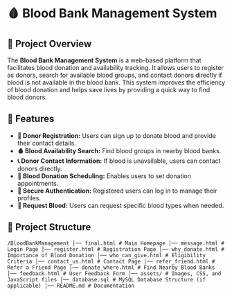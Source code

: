 # 🩸 Blood Bank Management System

## 📌 Project Overview
The **Blood Bank Management System** is a web-based platform that facilitates blood donation and availability tracking. It allows users to register as donors, search for available blood groups, and contact donors directly if blood is not available in the blood bank. This system improves the efficiency of blood donation and helps save lives by providing a quick way to find blood donors.

## 🚀 Features
- **🔗 Donor Registration:** Users can sign up to donate blood and provide their contact details.
- **🩸 Blood Availability Search:** Find blood groups in nearby blood banks.
- **📞 Donor Contact Information:** If blood is unavailable, users can contact donors directly.
- **📅 Blood Donation Scheduling:** Enables users to set donation appointments.
- **🔐 Secure Authentication:** Registered users can log in to manage their profiles.
- **📨 Request Blood:** Users can request specific blood types when needed.

## 📁 Project Structure
```/BloodBankManagement │── final.html # Main Homepage │── message.html # Login Page │── register.html # Registration Page │── why_donate.html # Importance of Blood Donation │── who_can_give.html # Eligibility Criteria │── contact_us.html # Contact Page │── refer_friend.html # Refer a Friend Page │── donate_where.html # Find Nearby Blood Banks │── feedback.html # User Feedback Form │── assets/ # Images, CSS, and JavaScript files │── database.sql # MySQL Database Structure (if applicable) │── README.md # Documentation```
